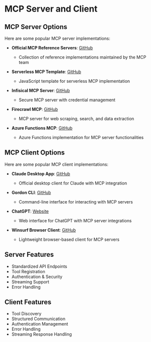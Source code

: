 # MCP Server and Client

## MCP Server Options

Here are some popular MCP server implementations:

- **Official MCP Reference Servers**: [GitHub](https://github.com/modelcontextprotocol/servers)
  - Collection of reference implementations maintained by the MCP team
  
- **Serverless MCP Template**: [GitHub](https://github.com/AnthropicLabs/mcp-serverless-template-js)
  - JavaScript template for serverless MCP implementation
  
- **Infisical MCP Server**: [GitHub](https://github.com/infisical/mcp)
  - Secure MCP server with credential management
  
- **Firecrawl MCP**: [GitHub](https://github.com/firecrawl/mcp-server)
  - MCP server for web scraping, search, and data extraction
  
- **Azure Functions MCP**: [GitHub](https://github.com/Azure/azure-functions-mcp)
  - Azure Functions implementation for MCP server functionalities

## MCP Client Options

Here are some popular MCP client implementations:

- **Claude Desktop App**: [GitHub](https://github.com/anthropic/claude-desktop)
  - Official desktop client for Claude with MCP integration
  
- **Gordon CLI**: [GitHub](https://github.com/anthropic/gordon)
  - Command-line interface for interacting with MCP servers
  
- **ChatGPT**: [Website](https://chat.openai.com)
  - Web interface for ChatGPT with MCP server integrations
  
- **Winsurf Browser Client**: [GitHub](https://github.com/winsurf/winsurf)
  - Lightweight browser-based client for MCP servers

## Server Features

- Standardized API Endpoints
- Tool Registration
- Authentication & Security
- Streaming Support
- Error Handling

## Client Features

- Tool Discovery
- Structured Communication
- Authentication Management
- Error Handling
- Streaming Response Handling
